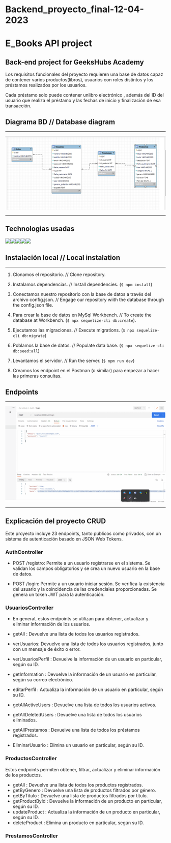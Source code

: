 # Backend_proyecto_final-12-04-2023

# E_Books API project

## Back-end project for GeeksHubs Academy


Los requisitos funcionales del proyecto requieren una base de datos capaz de contener varios productos(libros), usuarios con roles distintos y los préstamos realizados por los usuarios.

Cada préstamo solo puede contener unlibro electrónico , además del ID del usuario que realiza el préstamo y las fechas de inicio y finalización de esa transacción.

 ## Diagrama BD // Database diagram

---

!['imagen-db'](/images/Screenshot_129.png)

---

## Technologias usadas

<img src="https://upload.wikimedia.org/wikipedia/commons/6/6a/JavaScript-logo.png" height="120"/><img src="https://miro.medium.com/max/560/1*hAAm71eC0mIg3RIA6S4-DQ.png" height="120"/><img src="https://thumbs.dreamstime.com/b/icono-logo-design-ui-o-ux-app-de-la-base-de-datos-sql-96841969.jpg" height="120"/><img src="https://cdn.buttercms.com/4XpulFfySpWyYTXuaVL2" height="100"/><img src="https://seeklogo.com/images/S/sequelize-logo-9A5075DB9F-seeklogo.com.png" height="120"/>

## Instalación local // Local instalation

---

1. Clonamos el repositorio. // Clone repository.
2. Instalamos dependencias. // Install dependencies. (` $ npm install `)
3. Conectamos nuestro repositorio con la base de datos a través del archivo config.json. // Engage our repository wiith the database through the config.json file.
4. Para crear la base de datos en MySql Workbench. // To create the database at Workbench. (``` $ npx sequelize-cli db:create ```).
5. Ejecutamos las migraciones. // Execute migrations. (``` $ npx sequelize-cli db:migrate ```) 
6. Poblamos la base de datos. // Populate data base. (``` $ npx sequelize-cli db:seed:all ```) 
7. Levantamos el servidor. // Run the server. (``` $ npm run dev ```)

8. Creamos los endpoint en el Postman (o similar) para empezar a hacer las primeras consultas. 
## Endpoints

---

!['imagen-db'](/images/ezgif-1-832880d820.gif)

---
## Explicación del proyecto CRUD


Este proyecto incluye 23 endpoints, tanto públicos como privados, con un sistema de autenticación basado en JSON Web Tokens.


### AuthController


*  POST /registro: Permite a un usuario registrarse en el sistema. Se validan los campos obligatorios y se crea un nuevo usuario en la base de datos.

 * POST /login: Permite a un usuario iniciar sesión. Se verifica la existencia del usuario y la coincidencia de las credenciales proporcionadas. Se genera un token JWT para la autenticación.

 ### UsuariosController

  * En general, estos endpoints se utilizan para obtener, actualizar y eliminar información de los usuarios.


 * getAll : Devuelve una lista de todos los usuarios registrados.
 * verUsuarios: Devuelve una lista de todos los usuarios registrados, junto con un mensaje de éxito o error.
  * verUsuariosPerfil : Devuelve la información de un usuario en particular, según su ID.
  * getInformation : Devuelve la información de un usuario en particular, según su correo electrónico.
  * editarPerfil : Actualiza la información de un usuario en particular, según su ID.
   * getAllActiveUsers : Devuelve una lista de todos los usuarios activos.
   * getAllDeletedUsers : Devuelve una lista de todos los usuarios eliminados.
   * getAllPrestamos : Devuelve una lista de todos los préstamos registrados.
   * EliminarUsuario : Elimina un usuario en particular, según su ID. 

### ProductosController

 Estos endpoints permiten obtener, filtrar, actualizar y eliminar información de los productos.

  * getAll : Devuelve una lista de todos los productos registrados.
  * getByGenero : Devuelve una lista de productos filtrados por género.
  * getByTitulo : Devuelve una lista de productos filtrados por título.
  * getProductById : Devuelve la información de un producto en particular, según su ID.
  * updateProduct : Actualiza la información de un producto en particular, según su ID.
  * deleteProduct : Elimina un producto en particular, según su ID.

  ### PrestamosController